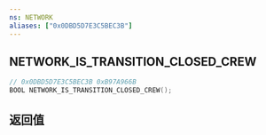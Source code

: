 ```yaml
---
ns: NETWORK
aliases: ["0x0DBD5D7E3C5BEC3B"]
---
```

## NETWORK_IS_TRANSITION_CLOSED_CREW

```c
// 0x0DBD5D7E3C5BEC3B 0xB97A966B
BOOL NETWORK_IS_TRANSITION_CLOSED_CREW();
```


## 返回值
